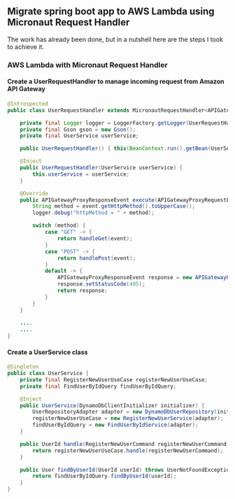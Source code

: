 ## Migrate spring boot app to AWS Lambda using Micronaut Request Handler

The work has already been done, but in a nutshell here are the steps I took to achieve it.

### AWS Lambda with Micronaut Request Handler

#### Create a UserRequestHandler to manage incoming request from Amazon API Gateway

```java
@Introspected
public class UserRequestHandler extends MicronautRequestHandler<APIGatewayProxyRequestEvent, APIGatewayProxyResponseEvent> {

    private final Logger logger = LoggerFactory.getLogger(UserRequestHandler.class);
    private final Gson gson = new Gson();
    private final UserService userService;

    public UserRequestHandler() { this(BeanContext.run().getBean(UserService.class)); }

    @Inject
    public UserRequestHandler(UserService userService) {
        this.userService = userService;
    }

    @Override
    public APIGatewayProxyResponseEvent execute(APIGatewayProxyRequestEvent event) {
        String method = event.getHttpMethod().toUpperCase();
        logger.debug("httpMethod = " + method);

        switch (method) {
            case "GET" -> {
                return handleGet(event);
            }
            case "POST" -> {
                return handlePost(event);
            }
            default -> {
                APIGatewayProxyResponseEvent response = new APIGatewayProxyResponseEvent();
                response.setStatusCode(405);
                return response;
            }
        }
    }
    
    ....
    ....
}
```

#### Create a UserService class

```java
@Singleton
public class UserService {
    private final RegisterNewUserUseCase registerNewUserUseCase;
    private final FindUserByIdQuery findUserByIdQuery;

    @Inject
    public UserService(DynamoDbClientInitializer initializer) {
        UserRepositoryAdapter adapter = new DynamoDbUserRepository(initializer.client());
        registerNewUserUseCase = new RegisterNewUserService(adapter);
        findUserByIdQuery = new FindUserByIdService(adapter);
    }

    public UserId handle(RegisterNewUserCommand registerNewUserCommand) {
        return registerNewUserUseCase.handle(registerNewUserCommand);
    }

    public User findByUserId(UserId userId) throws UserNotFoundException {
        return findUserByIdQuery.findByUserId(userId);
    }
}
```

